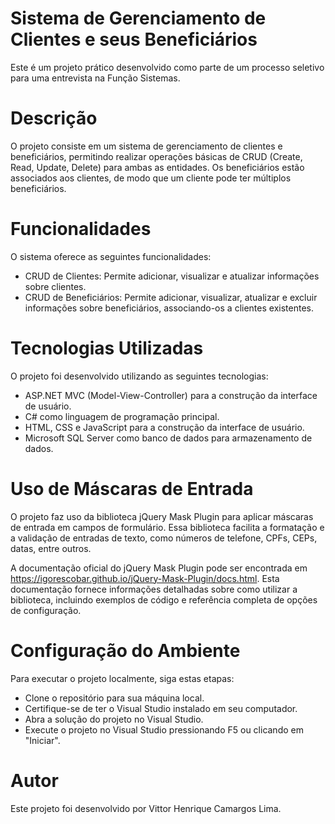 # Sistema de Gerenciamento de Clientes e seus Beneficiários 
Este é um projeto prático desenvolvido como parte de um processo seletivo para uma entrevista na Função Sistemas.

# Descrição
O projeto consiste em um sistema de gerenciamento de clientes e beneficiários, permitindo realizar operações básicas de CRUD (Create, Read, Update, Delete) para ambas as entidades. Os beneficiários estão associados aos clientes, de modo que um cliente pode ter múltiplos beneficiários.

# Funcionalidades
O sistema oferece as seguintes funcionalidades:

- CRUD de Clientes: Permite adicionar, visualizar e atualizar informações sobre clientes.
- CRUD de Beneficiários: Permite adicionar, visualizar, atualizar e excluir informações sobre beneficiários, associando-os a clientes existentes.

# Tecnologias Utilizadas
O projeto foi desenvolvido utilizando as seguintes tecnologias:

- ASP.NET MVC (Model-View-Controller) para a construção da interface de usuário.
- C# como linguagem de programação principal.
- HTML, CSS e JavaScript para a construção da interface de usuário.
- Microsoft SQL Server como banco de dados para armazenamento de dados.

# Uso de Máscaras de Entrada
O projeto faz uso da biblioteca jQuery Mask Plugin para aplicar máscaras de entrada em campos de formulário. Essa biblioteca facilita a formatação e a validação de entradas de texto, como números de telefone, CPFs, CEPs, datas, entre outros.

A documentação oficial do jQuery Mask Plugin pode ser encontrada em https://igorescobar.github.io/jQuery-Mask-Plugin/docs.html. Esta documentação fornece informações detalhadas sobre como utilizar a biblioteca, incluindo exemplos de código e referência completa de opções de configuração.

# Configuração do Ambiente
Para executar o projeto localmente, siga estas etapas:

- Clone o repositório para sua máquina local.
- Certifique-se de ter o Visual Studio instalado em seu computador.
- Abra a solução do projeto no Visual Studio.
- Execute o projeto no Visual Studio pressionando F5 ou clicando em "Iniciar".

# Autor
Este projeto foi desenvolvido por Vittor Henrique Camargos Lima.